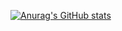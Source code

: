 [![Anurag's GitHub stats](https://github-readme-stats.vercel.app/api?username=coderfe)](https://github.com/anuraghazra/github-readme-stats)
